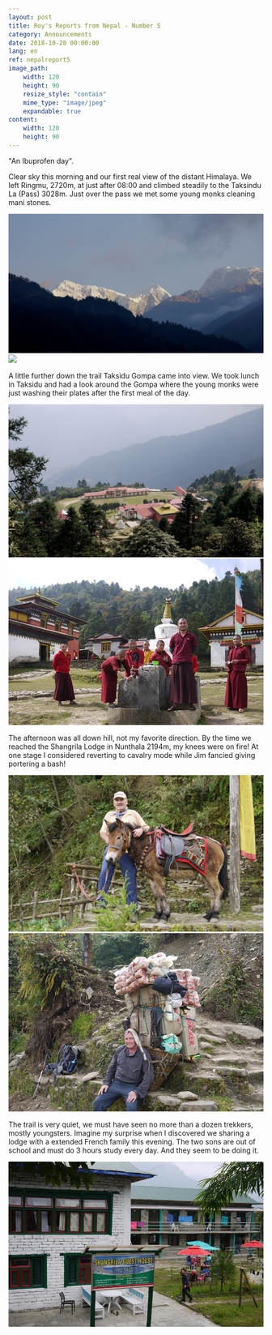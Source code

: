 ```yaml
---
layout: post
title: Roy's Reports from Nepal - Number 5
category: Announcements
date: 2018-10-20 00:00:00
lang: en
ref: nepalreport5
image_path:
    width: 120
    height: 90
    resize_style: "contain"
    mime_type: "image/jpeg"
    expandable: true
content:
    width: 120
    height: 90
---
```


"An Ibuprofen day".

Clear sky this morning and our first real view of the distant Himalaya. We left Ringmu, 2720m, at just after 08:00 and climbed steadily to the Taksindu La (Pass) 3028m. Just over the pass we met some young monks cleaning mani stones.

![](/uploads/roysreports5a.jpg)![](blob:https://app.cloudcannon.com/9daf4dd7-b780-4a30-9168-9313f05d5d94)

A little further down the trail Taksidu Gompa came into view. We took lunch in Taksidu and had a look around the Gompa where the young monks were just washing their plates after the first meal of the day.

![](/uploads/roysreport5c.jpg)![](/uploads/roysreport5d.jpg)

The afternoon was all down hill, not my favorite direction. By the time we reached the Shangrila Lodge in Nunthala 2194m, my knees were on fire! At one stage I considered reverting to cavalry mode while Jim fancied giving portering a bash!

![](/uploads/roysreport5e.jpg)![](/uploads/roysreport5f.jpg)

The trail is very quiet, we must have seen no more than a dozen trekkers, mostly youngsters. Imagine my surprise when I discovered we sharing a lodge with a extended French family this evening. The two sons are out of school and must do 3 hours study every day. And they seem to be doing it.

![](/uploads/roysreport5g.jpg)